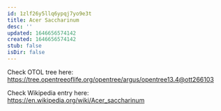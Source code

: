 ```yaml
---
id: 1zlf26y5llq6ypqj7yo9e3t
title: Acer Saccharinum
desc: ''
updated: 1646656574142
created: 1646656574142
stub: false
isDir: false
---
```

Check OTOL tree here: https://tree.opentreeoflife.org/opentree/argus/opentree13.4@ott266103


Check Wikipedia entry here: https://en.wikipedia.org/wiki/Acer_saccharinum
